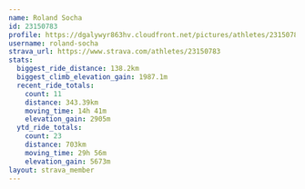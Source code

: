 ```yaml
---
name: Roland Socha
id: 23150783
profile: https://dgalywyr863hv.cloudfront.net/pictures/athletes/23150783/14745672/4/large.jpg
username: roland-socha
strava_url: https://www.strava.com/athletes/23150783
stats:
  biggest_ride_distance: 138.2km
  biggest_climb_elevation_gain: 1987.1m
  recent_ride_totals:
    count: 11
    distance: 343.39km
    moving_time: 14h 41m
    elevation_gain: 2905m
  ytd_ride_totals:
    count: 23
    distance: 703km
    moving_time: 29h 56m
    elevation_gain: 5673m
layout: strava_member
--- 
```

